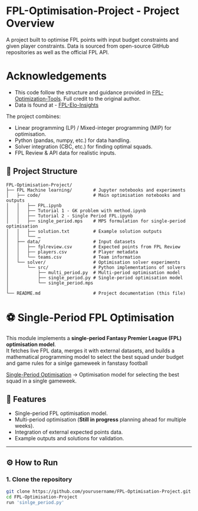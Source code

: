 # FPL-Optimisation-Project - Project Overview
A project built to optimise FPL points with input budget constraints and given player constraints. Data is sourced from open-source GitHub repositories as well as the official FPL API. 

# Acknowledgements
- This code follow the structure and guidance provided in [FPL-Optimization-Tools](https://github.com/otheruser/their-repo). Full credit to the original author.
- Data is found at - [FPL-Elo-Insights](https://github.com/olbauday/FPL-Elo-Insights)


The project combines:  
- Linear programming (LP) / Mixed-integer programming (MIP) for optimisation.  
- Python (pandas, numpy, etc.) for data handling.  
- Solver integration (CBC, etc.) for finding optimal squads.  
- FPL Review & API data for realistic inputs.  

## 📂 Project Structure

```text
FPL-Optimisation-Project/
├── FPL Machine learning/        # Jupyter notebooks and experiments
│   ├── code/                    # Main optimisation notebooks and outputs
│   │   ├── FPL.ipynb
│   │   ├── Tutorial 1 - GK problem with method.ipynb
│   │   ├── Tutorial 2 - Single Period FPL.ipynb
│   │   ├── single_period.mps    # MPS formulation for single-period optimisation
│   │   ├── solution.txt         # Example solution outputs
│   │   └── …
│   ├── data/                    # Input datasets
│   │   ├── fplreview.csv        # Expected points from FPL Review
│   │   ├── players.csv          # Player metadata
│   │   └── teams.csv            # Team information
│   └── solver/                  # Optimisation solver experiments
│       └── src/                 # Python implementations of solvers
│           ├── multi_period.py  # Multi-period optimisation model
│           ├── single_period.py # Single-period optimisation model
│           └── single_period.mps
│
└── README.md                    # Project documentation (this file)
```

# ⚽ Single-Period FPL Optimisation

This module implements a **single-period Fantasy Premier League (FPL) optimisation model**.  
It fetches live FPL data, merges it with external datasets, and builds a mathematical programming model to select the best squad under budget and game rules for a sinlge gameweek in fanstasy football 

[Single-Period Optimisation](Single_Period.md) → Optimisation model for selecting the best squad in a single gameweek.



## 🚀 Features
- Single-period FPL optimisation model.  
- Multi-period optimisation (**Still in progress** planning ahead for multiple weeks).  
- Integration of external expected points data.  
- Example outputs and solutions for validation.  

---

## ⚙️ How to Run  

### 1. Clone the repository  
```bash
git clone https://github.com/yourusername/FPL-Optimisation-Project.git
cd FPL-Optimisation-Project
run 'sinlge_period.py' 

